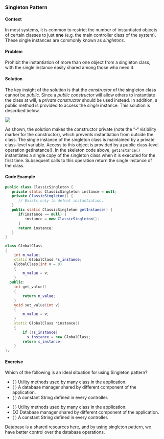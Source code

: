 ### Singleton Pattern

#### Context
In most systems, it is common to restrict the number of instantiated 
objects of certain classes to just **one** (e.g. the main controller class 
of the system). These single instances are commonly known as *singletons*.

#### Problem
Prohibit the instantiation of more than one object from a singleton class, with the single instance easily shared among those who need it.

#### Solution
The key insight of the solution is that the *constructor* of the singleton class cannot be *public*. Since a *public constructor* will allow others to instantiate the class at will, 
a *private constructor* should be used instead. In addition, a public method is provided to access the *single* instance. This solution is described below.

<img class="center-block" src="singleton/solution.png">

As shown, the solution makes the constructor private (note the “-“ visibility marker for the constructor), 
which prevents instantiation from outside the class. 
The single instance of the singleton class is maintained by a private class-level variable. 
Access to this object is provided by a public class-level operation getInstance(). 
In the skeleton code above, `getInstance()` instantiates a single copy of the singleton class when it is executed for the first time. 
Subsequent calls to this operation return the single instance of the class.

#### Code Example
<tabs>
<tab header="Java">

```java
public class ClassicSingleton {
   private static ClassicSingleton instance = null;
   private ClassicSingleton() {
      // Exists only to defeat instantiation.
   }
   public static ClassicSingleton getInstance() {
      if(instance == null) {
         instance = new ClassicSingleton();
      }
      return instance;
   }
}
```

</tab>
<tab header="C++">

```c++
class GlobalClass
{
    int m_value;
    static GlobalClass *s_instance;
    GlobalClass(int v = 0)
    {
        m_value = v;
    }
  public:
    int get_value()
    {
        return m_value;
    }
    void set_value(int v)
    {
        m_value = v;
    }
    static GlobalClass *instance()
    {
        if (!s_instance)
          s_instance = new GlobalClass;
        return s_instance;
    }
};
```

</tab>
</tabs>

#### Exercise
<morph title="Question 1">
<Question>

Which of the following is an ideal situation for using Singleton pattern?

- ( ) Utility methods used by many class in the application. 
- ( ) A database manager shared by different component of the application.
- ( ) A constant String defined in every controller.  

<div slot="answer">

- ( ) Utility methods used by many class in the application. 
- (X) Database manager shared by different component of the application.
- ( ) A constant String defined in every controller.

Database is a shared resources here, and by using singleton pattern, we have better control
over the database operations.

</div>
</Question>

</morph>